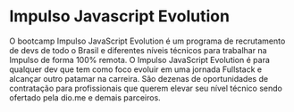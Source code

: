 # Impulso Javascript Evolution
  O bootcamp Impulso JavaScript Evolution é um programa de recrutamento de devs de todo o Brasil e diferentes níveis técnicos para trabalhar na Impulso de forma 100% remota. 
  O Impulso JavaScript Evolution é para qualquer dev que tem como foco evoluir em uma jornada Fullstack e alcançar outro patamar na carreira. São dezenas de oportunidades de contratação para profissionais que querem elevar seu nível técnico sendo ofertado pela dio.me e demais parceiros.
  
 
